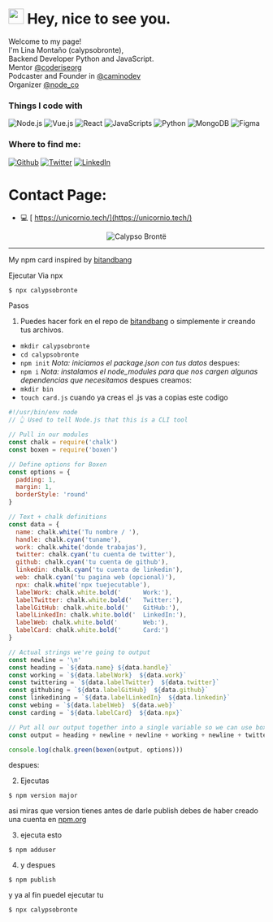 <h1><img src="https://emojis.slackmojis.com/emojis/images/1605722420/11386/among_us_orange_dance.gif?1605722420" width="30"/> Hey, nice to see you.</h1>


<p>Welcome to my page! </br> 
I'm Lina Montaño (calypsobronte), </br> Backend Developer Python and JavaScript. </br>
Mentor <a href="https://twitter.com/coderiseorg" target="_blank">@coderiseorg</a> </br>
Podcaster and Founder in <a href="https://twitter.com/caminodev" target="_blank">@caminodev</a> </br>
Organizer <a href="https://twitter.com/node_co" target="_blank">@node_co</a> </br>
<h3>Things I code with</h3>
<p><img alt="Node.js" src="https://img.shields.io/badge/-Node-black?style=flat-square&logo=node.js" /> <img alt="Vue.js" src="https://img.shields.io/badge/-Vue-black?style=flat-square&logo=vue.js" /> <img alt="React" src="https://img.shields.io/badge/-React-black?style=flat-square&logo=react" /> <img alt="JavaScripts" src="https://img.shields.io/badge/-Javascripts-040d04?style=flat-square&logo=javascript" /> <img alt="Python" src="https://img.shields.io/badge/-Python-black?style=flat-square&logo=python" /> <img alt="MongoDB" src="https://img.shields.io/badge/-MongoDB-black?style=flat-square&logo=mongodb" /> <img alt="Figma" src="https://img.shields.io/badge/-Figma-black?style=flat-square&logo=figma" /> 
  
  <h3>Where to find me:</h3>
<p><a href="https://github.com/calypsobronte" target="_blank"><img alt="Github" src="https://img.shields.io/badge/GitHub-%2312100E.svg?&style=for-the-badge&logo=Github&logoColor=white" /></a> <a href="https://twitter.com/calypsobrone" target="_blank"><img alt="Twitter" src="https://img.shields.io/badge/twitter-%231DA1F2.svg?&style=for-the-badge&logo=twitter&logoColor=white" /></a> <a href="https://www.linkedin.com/in/calypsobronte/" target="_blank"><img alt="LinkedIn" src="https://img.shields.io/badge/linkedin-%230077B5.svg?&style=for-the-badge&logo=linkedin&logoColor=white" /></a>

# Contact Page:

- 💻 [ https://unicornio.tech/](https://unicornio.tech/)

<p align="center"> <img src="https://github-readme-stats.vercel.app/api?username=calypsobronte&theme=gotham&show_icons=true" alt="Calypso Brontë" /> </p>

---

My npm card inspired by [bitandbang](https://github.com/bnb/bitandbang)

Ejecutar 
Via npx

```
$ npx calypsobronte
```

Pasos

1. Puedes hacer fork en el repo de [bitandbang](https://github.com/bnb/bitandbang)
 o simplemente ir creando tus archivos.

* `mkdir calypsobronte`
* `cd calypsobronte`
* `npm init`
*Nota: iniciamos el package.json con tus datos*
despues:
* `npm i`
*Nota: instalamos el node_modules para que nos cargen algunas dependencias que necesitamos*
despues creamos:
* `mkdir bin`
* `touch card.js`
cuando ya creas el .js
vas a copias este codigo
```js
#!/usr/bin/env node
// 👆 Used to tell Node.js that this is a CLI tool

// Pull in our modules
const chalk = require('chalk')
const boxen = require('boxen')

// Define options for Boxen
const options = {
  padding: 1,
  margin: 1,
  borderStyle: 'round'
}

// Text + chalk definitions
const data = {
  name: chalk.white('Tu nombre / '),
  handle: chalk.cyan('tuname'),
  work: chalk.white('donde trabajas'),
  twitter: chalk.cyan('tu cuenta de twitter'),
  github: chalk.cyan('tu cuenta de github'),
  linkedin: chalk.cyan('tu cuenta de linkedin'),
  web: chalk.cyan('tu pagina web (opcional)'),
  npx: chalk.white('npx tuejecutable'),
  labelWork: chalk.white.bold('      Work:'),
  labelTwitter: chalk.white.bold('   Twitter:'),
  labelGitHub: chalk.white.bold('    GitHub:'),
  labelLinkedIn: chalk.white.bold('  LinkedIn:'),
  labelWeb: chalk.white.bold('       Web:'),
  labelCard: chalk.white.bold('      Card:')
}

// Actual strings we're going to output
const newline = '\n'
const heading = `${data.name} ${data.handle}`
const working = `${data.labelWork}  ${data.work}`
const twittering = `${data.labelTwitter}  ${data.twitter}`
const githubing = `${data.labelGitHub}  ${data.github}`
const linkedining = `${data.labelLinkedIn}  ${data.linkedin}`
const webing = `${data.labelWeb}  ${data.web}`
const carding = `${data.labelCard}  ${data.npx}`

// Put all our output together into a single variable so we can use boxen effectively
const output = heading + newline + newline + working + newline + twittering + newline + githubing + newline + linkedining + newline + webing + newline + newline + carding

console.log(chalk.green(boxen(output, options)))
```
despues:

2. Ejecutas 
```
$ npm version major
```
asi miras que version tienes antes de darle publish debes de haber creado una cuenta en 
[npm.org](https://www.npmjs.com/)

3. ejecuta esto 

```
$ npm adduser 
```

4. y despues 
```
$ npm publish
```
 y ya al fin puedel ejecutar tu 
```
$ npx calypsobronte
```

